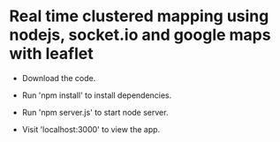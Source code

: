 # Real time clustered mapping using nodejs, socket.io and google maps with leaflet

- Download the code. 

- Run 'npm install' to install dependencies.

- Run 'npm server.js' to start node server.

- Visit 'localhost:3000' to view the app. 
